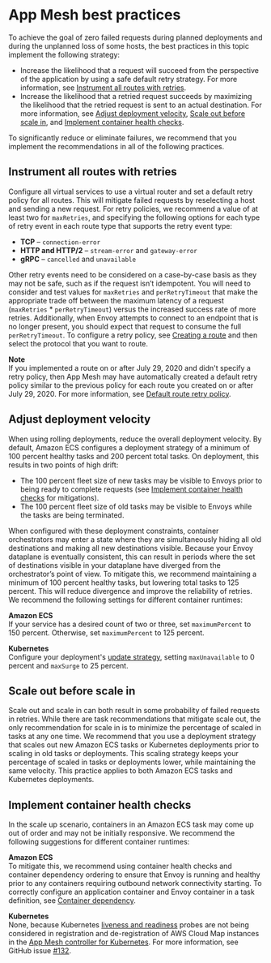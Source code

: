 # App Mesh best practices<a name="best-practices"></a>

To achieve the goal of zero failed requests during planned deployments and during the unplanned loss of some hosts, the best practices in this topic implement the following strategy:
+ Increase the likelihood that a request will succeed from the perspective of the application by using a safe default retry strategy\. For more information, see [Instrument all routes with retries](#route-retries)\.
+ Increase the likelihood that a retried request succeeds by maximizing the likelihood that the retried request is sent to an actual destination\. For more information, see [Adjust deployment velocity](#reduce-deployment-velocity), [Scale out before scale in](#scale-out), and [Implement container health checks](#health-checks)\.

To significantly reduce or eliminate failures, we recommend that you implement the recommendations in all of the following practices\.

## Instrument all routes with retries<a name="route-retries"></a>

Configure all virtual services to use a virtual router and set a default retry policy for all routes\. This will mitigate failed requests by reselecting a host and sending a new request\.  For retry policies, we recommend a value of at least two for `maxRetries`, and specifying the following options for each type of retry event in each route type that supports the retry event type:
+ **TCP** – `connection-error`
+ **HTTP and HTTP/2** – `stream-error` and `gateway-error`
+ **gRPC** – `cancelled` and `unavailable`

Other retry events need to be considered on a case\-by\-case basis as they may not be safe, such as if the request isn’t idempotent\. You will need to consider and test values for `maxRetries` and `perRetryTimeout` that make the appropriate trade off between the maximum latency of a request \(`maxRetries` \* `perRetryTimeout`\) versus the increased success rate of more retries\. Additionally, when Envoy attempts to connect to an endpoint that is no longer present, you should expect that request to consume the full `perRetryTimeout`\. To configure a retry policy, see [Creating a route](routes.md#create-route) and then select the protocol that you want to route\.

**Note**  
If you implemented a route on or after July 29, 2020 and didn't specify a retry policy, then App Mesh may have automatically created a default retry policy similar to the previous policy for each route you created on or after July 29, 2020\. For more information, see [Default route retry policy](envoy-defaults.md#default-retry-policy)\.

## Adjust deployment velocity<a name="reduce-deployment-velocity"></a>

When using rolling deployments, reduce the overall deployment velocity\. By default, Amazon ECS configures a deployment strategy of a minimum of 100 percent healthy tasks and 200 percent total tasks\. On deployment, this results in two points of high drift:
+ The 100 percent fleet size of new tasks may be visible to Envoys prior to being ready to complete requests \(see [Implement container health checks](#health-checks) for mitigations\)\.
+ The 100 percent fleet size of old tasks may be visible to Envoys while the tasks are being terminated\.

When configured with these deployment constraints, container orchestrators may enter a state where they are simultaneously hiding all old destinations and making all new destinations visible\. Because your Envoy dataplane is eventually consistent, this can result in periods where the set of destinations visible in your dataplane have diverged from the orchestrator’s point of view\. To mitigate this, we recommend maintaining a minimum of 100 percent healthy tasks, but lowering total tasks to 125 percent\. This will reduce divergence and improve the reliability of retries\. We recommend the following settings for different container runtimes:

**Amazon ECS**  
If your service has a desired count of two or three, set `maximumPercent` to 150 percent\. Otherwise, set `maximumPercent` to 125 percent\.

**Kubernetes**  
Configure your deployment's [update strategy](https://v1-16.docs.kubernetes.io/docs/reference/generated/kubernetes-api/v1.16/#deploymentstrategy-v1beta2-apps), setting `maxUnavailable` to 0 percent and `maxSurge` to 25 percent\. 

## Scale out before scale in<a name="scale-out"></a>

Scale out and scale in can both result in some probability of failed requests in retries\. While there are task recommendations that mitigate scale out, the only recommendation for scale in is to minimize the percentage of scaled in tasks at any one time\. We recommend that you use a deployment strategy that scales out new Amazon ECS tasks or Kubernetes deployments prior to scaling in old tasks or deployments\. This scaling strategy keeps your percentage of scaled in tasks or deployments lower, while maintaining the same velocity\. This practice applies to both Amazon ECS tasks and Kubernetes deployments\.

## Implement container health checks<a name="health-checks"></a>

In the scale up scenario, containers in an Amazon ECS task may come up out of order and may not be initially responsive\. We recommend the following suggestions for different container runtimes:

**Amazon ECS**  
To mitigate this, we recommend using container health checks and container dependency ordering to ensure that Envoy is running and healthy prior to any containers requiring outbound network connectivity starting\. To correctly configure an application container and Envoy container in a task definition, see [Container dependency](https://docs.aws.amazon.com/AmazonECS/latest/developerguide/example_task_definitions.html#example_task_definition-containerdependency)\.

**Kubernetes**  
None, because Kubernetes [liveness and readiness](https://kubernetes.io/docs/tasks/configure-pod-container/configure-liveness-readiness-startup-probes/) probes are not being considered in registration and de\-registration of AWS Cloud Map instances in the [App Mesh controller for Kubernetes](https://github.com/aws/aws-app-mesh-controller-for-k8s)\. For more information, see GitHub issue [\#132](https://github.com/aws/aws-app-mesh-controller-for-k8s/issues/132)\.